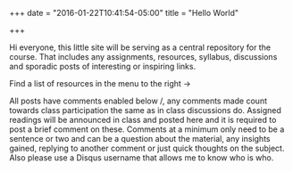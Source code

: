 +++
date = "2016-01-22T10:41:54-05:00"
title = "Hello World"

+++

Hi everyone, this little site will be serving as a central repository for the course. That includes any assignments, resources, syllabus, discussions and sporadic posts of interesting or inspiring links.  

Find a list of resources in the menu to the right -> 

All posts have comments enabled below \/, any comments made count towards class participation the same as in class discussions do. Assigned readings will be announced in class and posted here and it is required to post a brief comment on these. Comments at a minimum only need to be a sentence or two and can be a question about the material, any insights gained, replying to another comment or just quick thoughts on the subject. Also please use a Disqus username that allows me to know who is who.